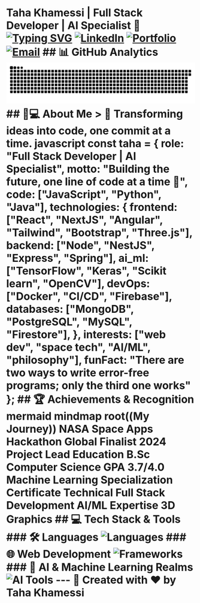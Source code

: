 # Taha Khamessi | Full Stack Developer | AI Specialist 🚀                          [![Typing SVG](https://readme-typing-svg.demolab.com?font=Fira+Code&weight=600&size=25&duration=3000&pause=800&color=00F726¢er=true&vCenter=true&width=500&lines=Full+Stack+Developer+%F0%9F%92%BB;AI+%26+ML+Enthusiast+%F0%9F%A4%96;Space+Tech+Explorer+%F0%9F%9A%80)](https://git.io/typing-svg) [![LinkedIn](https://img.shields.io/badge/LinkedIn-Connect-blue?style=for-the-badge&logo=linkedin)](https://linkedin.com/in/taha-khamessi-396aba1a3) [![Portfolio](https://img.shields.io/badge/Portfolio-Visit-green?style=for-the-badge&logo=firefox)](https://khamessitaha.github.io/) [![Email](https://img.shields.io/badge/Email-Contact-red?style=for-the-badge&logo=gmail)](mailto:taha.khamessi@gmail.com)    ## 📊 GitHub Analytics                                                  ![snake gif](https://github.com/KhamessiTaha/KhamessiTaha/blob/output/github-contribution-grid-snake-dark.svg)   ## 👨💻 About Me  > 🌟 Transforming ideas into code, one commit at a time. javascript const taha = {     role: "Full Stack Developer | AI Specialist",     motto: "Building the future, one line of code at a time 🚀",     code: ["JavaScript", "Python", "Java"],     technologies: {         frontend: ["React", "NextJS", "Angular", "Tailwind", "Bootstrap", "Three.js"],         backend: ["Node", "NestJS", "Express", "Spring"],         ai_ml: ["TensorFlow", "Keras", "Scikit learn", "OpenCV"],         devOps: ["Docker", "CI/CD", "Firebase"],         databases: ["MongoDB", "PostgreSQL", "MySQL", "Firestore"],     },     interests: ["web dev", "space tech", "AI/ML", "philosophy"],     funFact: "There are two ways to write error-free programs; only the third one works" };  ## 🏆 Achievements & Recognition   mermaid mindmap   root((My Journey))     NASA Space Apps Hackathon       Global Finalist 2024       Project Lead     Education       B.Sc Computer Science       GPA 3.7/4.0       Machine Learning Specialization Certificate     Technical       Full Stack Development       AI/ML Expertise       3D Graphics    ## 💻 Tech Stack & Tools     ### 🛠 Languages ![Languages](https://skillicons.dev/icons?i=js,python,java,dart&theme=dark) ### 🌐 Web Development ![Frameworks](https://skillicons.dev/icons?i=react,vite,nextjs,nestjs,threejs,nodejs,express,firebase,spring,mongodb,postgresql,mysql,postman&theme=dark) ### 🤖 AI & Machine Learning Realms ![AI Tools](https://skillicons.dev/icons?i=tensorflow,opencv,sklearn&theme=dark)   ---   📝 Created with ❤️ by Taha Khamessi 

